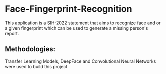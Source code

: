 # Face-Fingerprint-Recognition
This application is a SIH-2022 statement that aims to recognize face and or a given fingerprint which can be used to generate a missing person's report.

## Methodologies:
Transfer Learning Models, DeepFace and Convolutional Neural Networks were used to build this project


